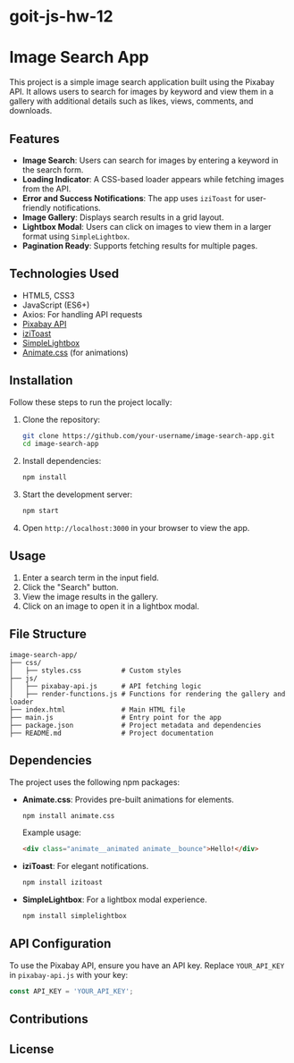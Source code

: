 # goit-js-hw-12

# Image Search App

This project is a simple image search application built using the Pixabay API.
It allows users to search for images by keyword and view them in a gallery with
additional details such as likes, views, comments, and downloads.

## Features

- **Image Search**: Users can search for images by entering a keyword in the
  search form.
- **Loading Indicator**: A CSS-based loader appears while fetching images from
  the API.
- **Error and Success Notifications**: The app uses `iziToast` for user-friendly
  notifications.
- **Image Gallery**: Displays search results in a grid layout.
- **Lightbox Modal**: Users can click on images to view them in a larger format
  using `SimpleLightbox`.
- **Pagination Ready**: Supports fetching results for multiple pages.

## Technologies Used

- HTML5, CSS3
- JavaScript (ES6+)
- Axios: For handling API requests
- [Pixabay API](https://pixabay.com/api/docs/)
- [iziToast](https://izitoast.marcelodolce.com/)
- [SimpleLightbox](https://simplelightbox.com/)
- [Animate.css](https://animate.style/) (for animations)

## Installation

Follow these steps to run the project locally:

1. Clone the repository:

   ```bash
   git clone https://github.com/your-username/image-search-app.git
   cd image-search-app
   ```

2. Install dependencies:

   ```bash
   npm install
   ```

3. Start the development server:

   ```bash
   npm start
   ```

4. Open `http://localhost:3000` in your browser to view the app.

## Usage

1. Enter a search term in the input field.
2. Click the "Search" button.
3. View the image results in the gallery.
4. Click on an image to open it in a lightbox modal.

## File Structure

```plaintext
image-search-app/
├── css/
│   ├── styles.css          # Custom styles
├── js/
│   ├── pixabay-api.js      # API fetching logic
│   ├── render-functions.js # Functions for rendering the gallery and loader
├── index.html              # Main HTML file
├── main.js                 # Entry point for the app
├── package.json            # Project metadata and dependencies
├── README.md               # Project documentation
```

## Dependencies

The project uses the following npm packages:

- **Animate.css**: Provides pre-built animations for elements.

  ```bash
  npm install animate.css
  ```

  Example usage:

  ```html
  <div class="animate__animated animate__bounce">Hello!</div>
  ```

- **iziToast**: For elegant notifications.

  ```bash
  npm install izitoast
  ```

- **SimpleLightbox**: For a lightbox modal experience.
  ```bash
  npm install simplelightbox
  ```

## API Configuration

To use the Pixabay API, ensure you have an API key. Replace `YOUR_API_KEY` in
`pixabay-api.js` with your key:

```javascript
const API_KEY = 'YOUR_API_KEY';
```

## Contributions

## License
